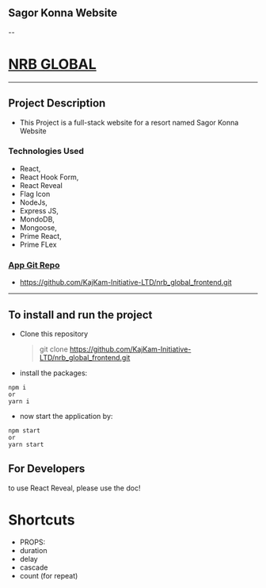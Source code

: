 ## Sagor Konna Website

--

# [NRB GLOBAL](https://kajkaminitiative.com/)

---

## Project Description

- This Project is a full-stack website for a resort named Sagor Konna Website

### Technologies Used

- React,
- React Hook Form,
- React Reveal
- Flag Icon
- NodeJs,
- Express JS,
- MondoDB,
- Mongoose,
- Prime React,
- Prime FLex

### [ App Git Repo](https://github.com/KajKam-Initiative-LTD/nrb_global_frontend.git)

- https://github.com/KajKam-Initiative-LTD/nrb_global_frontend.git

---

## To install and run the project

- Clone this repository
  > git clone https://github.com/KajKam-Initiative-LTD/nrb_global_frontend.git
- install the packages:

```
npm i
or
yarn i
```

- now start the application by:

```
npm start
or
yarn start
```

## For Developers

to use React Reveal, please use the doc!

# Shortcuts

- PROPS:
- duration
- delay
- cascade
- count (for repeat)
